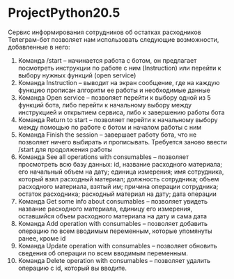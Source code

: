 # ProjectPython20.5
Сервис информирования сотрудников об остатках расходников
Телеграм-бот позволяет нам использовать следующие возможности, добавленные в него:
1)	Команда /start – начинается работа с ботом, он предлагает посмотреть инструкции по работе с ним (Instruction) или перейти к выбору нужных функций (open service)
2)	Команда Instruction – выводит на экран сообщение, где на каждую функцию прописан алгоритм ее работы и необходимые данные
3)	Команда Open service – позволяет перейти к выбору одной из 5 функций бота, либо перейти к начальному выбору между инструкцией и открытием сервиса, либо к завершению работы бота
4)	Команда Return to start – позволяет перейти к начальному выбору между помощью по работе с ботом и началом работы с ним
5)	Команда Finish the session – завершает работу бота, что не позволяет ничего выбирать и прописывать. Требуется заново ввести /start для продолжения работы
6)	Команда See all operations with consumables – позволяет просмотреть всю базу данных: id, название расходного материала; его начальный объем на дату; единица измерения; имя сотрудника, который взял расходный материал; должность сотрудника; объем расходного материала, взятый им; причина операции сотрудника; остаток расходника; расходный материал на дату; дата операции
7)	Команда Get some info about consumables – позволяет увидеть название расходного материала, единицу его измерения, оставшийся объем расходного материала на дату и сама дата
8)	Команда Add operation with consumables  – позволяет добавить операцию по всем вводимым переменным, которые упомянуты ранее, кроме id
9)	Команда Update operation with consumables – позволяет обновить сведения об операции по всем вводимым переменным.
10)	Команда Delete operation with consumables – позволяет удалить операцию с id, который вы вводите.
